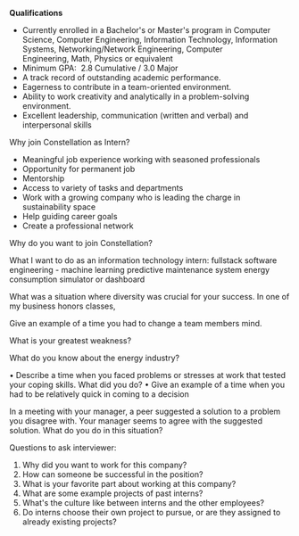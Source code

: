 **Qualifications**

- Currently enrolled in a Bachelor's or Master's program in Computer Science, Computer Engineering, Information Technology, Information Systems, Networking/Network Engineering, Computer Engineering, Math, Physics or equivalent
- Minimum GPA:  2.8 Cumulative / 3.0 Major
- A track record of outstanding academic performance.
- Eagerness to contribute in a team-oriented environment.
- Ability to work creativity and analytically in a problem-solving environment.
- Excellent leadership, communication (written and verbal) and interpersonal skills

Why join Constellation as Intern?

- Meaningful job experience working with seasoned professionals
- Opportunity for permanent job
- Mentorship
- Access to variety of tasks and departments
- Work with a growing company who is leading the charge in sustainability space
- Help guiding career goals
- Create a professional network

Why do you want to join Constellation?

What I want to do as an information technology intern:
fullstack software engineering - machine learning
predictive maintenance system
energy consumption simulator or dashboard

What was a situation where diversity was crucial for your success.
In one of my business honors classes, 

Give an example of a time you had to change a team members mind.

What is your greatest weakness?

What do you know about the energy industry?

• Describe a time when you faced problems or stresses at work that tested your coping skills. What did you do?
• Give an example of a time when you had to be relatively quick in coming to a decision

In a meeting with your manager, a peer suggested a solution to a problem you disagree with. Your manager seems to agree with the suggested solution. What do you do in this situation?

Questions to ask interviewer:
1. Why did you want to work for this company?
2. How can someone be successful in the position?
3. What is your favorite part about working at this company?
4. What are some example projects of past interns?
5. What's the culture like between interns and the other employees?
6. Do interns choose their own project to pursue, or are they assigned to already existing projects?
